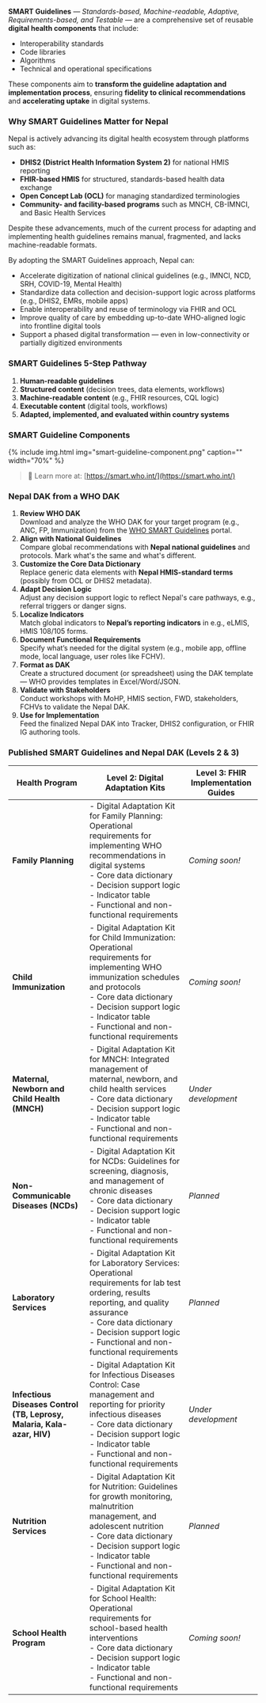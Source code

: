 **SMART Guidelines** — *Standards-based, Machine-readable, Adaptive, Requirements-based, and Testable* — are a comprehensive set of reusable **digital health components** that include:
- Interoperability standards  
- Code libraries  
- Algorithms  
- Technical and operational specifications  

These components aim to **transform the guideline adaptation and implementation process**, ensuring **fidelity to clinical recommendations** and **accelerating uptake** in digital systems.

### Why SMART Guidelines Matter for Nepal
Nepal is actively advancing its digital health ecosystem through platforms such as:
- **DHIS2 (District Health Information System 2)** for national HMIS reporting  
- **FHIR-based HMIS** for structured, standards-based health data exchange  
- **Open Concept Lab (OCL)** for managing standardized terminologies  
- **Community- and facility-based programs** such as MNCH, CB-IMNCI, and Basic Health Services  

Despite these advancements, much of the current process for adapting and implementing health guidelines remains manual, fragmented, and lacks machine-readable formats.

By adopting the SMART Guidelines approach, Nepal can:

- Accelerate digitization of national clinical guidelines (e.g., IMNCI, NCD, SRH, COVID-19, Mental Health)  
- Standardize data collection and decision-support logic across platforms (e.g., DHIS2, EMRs, mobile apps)  
- Enable interoperability and reuse of terminology via FHIR and OCL  
- Improve quality of care by embedding up-to-date WHO-aligned logic into frontline digital tools  
- Support a phased digital transformation — even in low-connectivity or partially digitized environments

### SMART Guidelines 5-Step Pathway

1. **Human-readable guidelines**  
2. **Structured content** (decision trees, data elements, workflows)  
3. **Machine-readable content** (e.g., FHIR resources, CQL logic)  
4. **Executable content** (digital tools, workflows)  
5. **Adapted, implemented, and evaluated within country systems**

### SMART Guideline Components

{% include img.html img="smart-guideline-component.png" caption="" width="70%" %}

> 🔗 Learn more at: [https://smart.who.int/](https://smart.who.int/)


### Nepal DAK from a WHO DAK
<ol>
  <li>
    <strong>Review WHO DAK</strong><br>
    Download and analyze the WHO DAK for your target program (e.g., ANC, FP, Immunization) from the
    <a href="https://smart.who.int" target="_blank">WHO SMART Guidelines</a> portal.
  </li>
  <li>
    <strong>Align with National Guidelines</strong><br>
    Compare global recommendations with <strong>Nepal national guidelines</strong> and protocols. Mark what's the same and what's different.
  </li>
  <li>
    <strong>Customize the Core Data Dictionary</strong><br>
    Replace generic data elements with <strong>Nepal HMIS-standard terms</strong> (possibly from OCL or DHIS2 metadata).
  </li>
  <li>
    <strong>Adapt Decision Logic</strong><br>
    Adjust any decision support logic to reflect Nepal's care pathways, e.g., referral triggers or danger signs.
  </li>
  <li>
    <strong>Localize Indicators</strong><br>
    Match global indicators to <strong>Nepal’s reporting indicators</strong> in e.g., eLMIS, HMIS 108/105 forms.
  </li>
  <li>
    <strong>Document Functional Requirements</strong><br>
    Specify what’s needed for the digital system (e.g., mobile app, offline mode, local language, user roles like FCHV).
  </li>
  <li>
    <strong>Format as DAK</strong><br>
    Create a structured document (or spreadsheet) using the DAK template — WHO provides templates in Excel/Word/JSON.
  </li>
  <li>
    <strong>Validate with Stakeholders</strong><br>
    Conduct workshops with MoHP, HMIS section, FWD, stakeholders, FCHVs to validate the Nepal DAK.
  </li>
  <li>
    <strong>Use for Implementation</strong><br>
    Feed the finalized Nepal DAK into Tracker, DHIS2 configuration, or FHIR IG authoring tools.
  </li>
</ol>


### Published SMART Guidelines and Nepal DAK (Levels 2 & 3)
<table>
  <thead>
    <tr>
      <th>Health Program</th>
      <th>Level 2: Digital Adaptation Kits</th>
      <th>Level 3: FHIR Implementation Guides</th>
    </tr>
  </thead>
  <tbody>
    <tr>
      <td><strong>Family Planning</strong></td>
      <td>
        - Digital Adaptation Kit for Family Planning: Operational requirements for implementing WHO recommendations in digital systems<br>
        - Core data dictionary<br>
        - Decision support logic<br>
        - Indicator table<br>
        - Functional and non-functional requirements
      </td>
      <td><em>Coming soon!</em></td>
    </tr>
    <tr>
      <td><strong>Child Immunization</strong></td>
      <td>
        - Digital Adaptation Kit for Child Immunization: Operational requirements for implementing WHO immunization schedules and protocols<br>
        - Core data dictionary<br>
        - Decision support logic<br>
        - Indicator table<br>
        - Functional and non-functional requirements
      </td>
      <td><em>Coming soon!</em></td>
    </tr>
    <tr>
      <td><strong>Maternal, Newborn and Child Health (MNCH)</strong></td>
      <td>
        - Digital Adaptation Kit for MNCH: Integrated management of maternal, newborn, and child health services<br>
        - Core data dictionary<br>
        - Decision support logic<br>
        - Indicator table<br>
        - Functional and non-functional requirements
      </td>
      <td><em>Under development</em></td>
    </tr>
    <tr>
      <td><strong>Non-Communicable Diseases (NCDs)</strong></td>
      <td>
        - Digital Adaptation Kit for NCDs: Guidelines for screening, diagnosis, and management of chronic diseases<br>
        - Core data dictionary<br>
        - Decision support logic<br>
        - Indicator table<br>
        - Functional and non-functional requirements
      </td>
      <td><em>Planned</em></td>
    </tr>
    <tr>
      <td><strong>Laboratory Services</strong></td>
      <td>
        - Digital Adaptation Kit for Laboratory Services: Operational requirements for lab test ordering, results reporting, and quality assurance<br>
        - Core data dictionary<br>
        - Decision support logic<br>
        - Functional and non-functional requirements
      </td>
      <td><em>Planned</em></td>
    </tr>
    <tr>
      <td><strong>Infectious Diseases Control (TB, Leprosy, Malaria, Kala-azar, HIV)</strong></td>
      <td>
        - Digital Adaptation Kit for Infectious Diseases Control: Case management and reporting for priority infectious diseases<br>
        - Core data dictionary<br>
        - Decision support logic<br>
        - Indicator table<br>
        - Functional and non-functional requirements
      </td>
      <td><em>Under development</em></td>
    </tr>
    <tr>
      <td><strong>Nutrition Services</strong></td>
      <td>
        - Digital Adaptation Kit for Nutrition: Guidelines for growth monitoring, malnutrition management, and adolescent nutrition<br>
        - Core data dictionary<br>
        - Decision support logic<br>
        - Indicator table<br>
        - Functional and non-functional requirements
      </td>
      <td><em>Planned</em></td>
    </tr>
    <tr>
      <td><strong>School Health Program</strong></td>
      <td>
        - Digital Adaptation Kit for School Health: Operational requirements for school-based health interventions<br>
        - Core data dictionary<br>
        - Decision support logic<br>
        - Indicator table<br>
        - Functional and non-functional requirements
      </td>
      <td><em>Coming soon!</em></td>
    </tr>
  </tbody>
</table>
